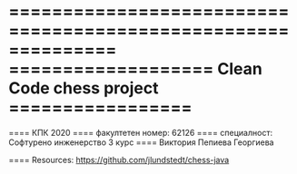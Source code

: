 ==============================================================
=================== Clean Code chess project =================
==============================================================

==== КПК 2020
==== факултетен номер: 62126
==== специалност: Софтурено инженерство 3 курс
==== Виктория Пепиева Георгиева


==== Resources: https://github.com/jlundstedt/chess-java
